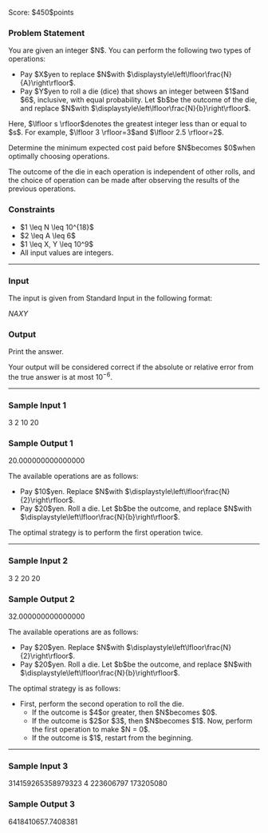 
<div>

<span>

<span>

<p>
Score: $450$points
</p>

<div>

<section>

### **Problem Statement**

<p>
You are given an integer $N$. You can perform the following two types of operations:
</p>

<ul>

<li>
Pay $X$yen to replace $N$with $\displaystyle\left\lfloor\frac{N}{A}\right\rfloor$.
</li>

<li>
Pay $Y$yen to roll a die (dice) that shows an integer between $1$and $6$, inclusive, with equal probability. Let $b$be the outcome of the die, and replace $N$with $\displaystyle\left\lfloor\frac{N}{b}\right\rfloor$.
</li>

</ul>

<p>
Here, $\lfloor s \rfloor$denotes the greatest integer less than or equal to $s$. For example, $\lfloor 3 \rfloor=3$and $\lfloor 2.5 \rfloor=2$.
</p>

<p>
Determine the minimum expected cost paid before $N$becomes $0$when optimally choosing operations.

The outcome of the die in each operation is independent of other rolls, and the choice of operation can be made after observing the results of the previous operations.
</p>

</section>

</div>

<div>

<section>

### **Constraints**

<ul>

<li>
$1 \leq N \leq 10^{18}$
</li>

<li>
$2 \leq A \leq 6$
</li>

<li>
$1 \leq X, Y \leq 10^9$
</li>

<li>
All input values are integers.
</li>

</ul>

</section>

</div>

---

<div>

<div>

<section>

### **Input**

<p>
The input is given from Standard Input in the following format:
</p>

<div>

$N$$A$$X$$Y$
</div>

</section>

</div>

<div>

<section>

### **Output**

<p>
Print the answer.

Your output will be considered correct if the absolute or relative error from the true answer is at most $10^{-6}$.
</p>

</section>

</div>

</div>

---

<div>

<section>

### **Sample Input 1**

<div>

3 2 10 20

</div>

</section>

</div>

<div>

<section>

### **Sample Output 1**

<div>

20.000000000000000

</div>

<p>
The available operations are as follows:
</p>

<ul>

<li>
Pay $10$yen. Replace $N$with $\displaystyle\left\lfloor\frac{N}{2}\right\rfloor$.
</li>

<li>
Pay $20$yen. Roll a die. Let $b$be the outcome, and replace $N$with $\displaystyle\left\lfloor\frac{N}{b}\right\rfloor$.
</li>

</ul>

<p>
The optimal strategy is to perform the first operation twice.
</p>

</section>

</div>

---

<div>

<section>

### **Sample Input 2**

<div>

3 2 20 20

</div>

</section>

</div>

<div>

<section>

### **Sample Output 2**

<div>

32.000000000000000

</div>

<p>
The available operations are as follows:
</p>

<ul>

<li>
Pay $20$yen. Replace $N$with $\displaystyle\left\lfloor\frac{N}{2}\right\rfloor$.
</li>

<li>
Pay $20$yen. Roll a die. Let $b$be the outcome, and replace $N$with $\displaystyle\left\lfloor\frac{N}{b}\right\rfloor$.
</li>

</ul>

<p>
The optimal strategy is as follows:
</p>

<ul>

<li>
First, perform the second operation to roll the die.
<ul>

<li>
If the outcome is $4$or greater, then $N$becomes $0$.
</li>

<li>
If the outcome is $2$or $3$, then $N$becomes $1$. Now, perform the first operation to make $N = 0$.
</li>

<li>
If the outcome is $1$, restart from the beginning.
</li>

</ul>

</li>

</ul>

</section>

</div>

---

<div>

<section>

### **Sample Input 3**

<div>

314159265358979323 4 223606797 173205080

</div>

</section>

</div>

<div>

<section>

### **Sample Output 3**

<div>

6418410657.7408381

</div>

</section>

</div>

</span>

</span>

</div>
